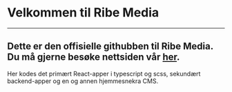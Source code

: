 # Velkommen til Ribe Media
---
Dette er den offisielle githubben til Ribe Media.
Du må gjerne besøke nettsiden vår [her](https://www.ribemedia.no).
---

Her kodes det primært React-apper i typescript og scss, sekundært backend-apper og en og annen hjemmesnekra CMS.  

